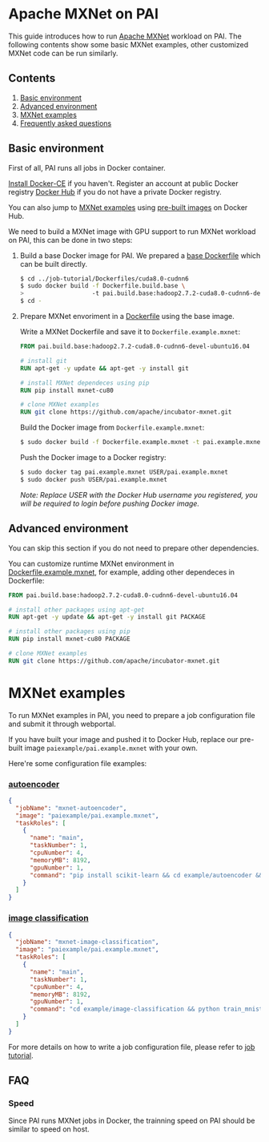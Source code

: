 <!--
  Copyright (c) Microsoft Corporation
  All rights reserved.

  MIT License

  Permission is hereby granted, free of charge, to any person obtaining a copy of this software and associated
  documentation files (the "Software"), to deal in the Software without restriction, including without limitation
  the rights to use, copy, modify, merge, publish, distribute, sublicense, and/or sell copies of the Software, and
  to permit persons to whom the Software is furnished to do so, subject to the following conditions:
  The above copyright notice and this permission notice shall be included in all copies or substantial portions of the Software.

  THE SOFTWARE IS PROVIDED *AS IS*, WITHOUT WARRANTY OF ANY KIND, EXPRESS OR IMPLIED, INCLUDING
  BUT NOT LIMITED TO THE WARRANTIES OF MERCHANTABILITY, FITNESS FOR A PARTICULAR PURPOSE AND
  NONINFRINGEMENT. IN NO EVENT SHALL THE AUTHORS OR COPYRIGHT HOLDERS BE LIABLE FOR ANY CLAIM,
  DAMAGES OR OTHER LIABILITY, WHETHER IN AN ACTION OF CONTRACT, TORT OR OTHERWISE, ARISING FROM,
  OUT OF OR IN CONNECTION WITH THE SOFTWARE OR THE USE OR OTHER DEALINGS IN THE SOFTWARE.
-->


# Apache MXNet on PAI

This guide introduces how to run [Apache MXNet](https://mxnet.apache.org/) workload on PAI.
The following contents show some basic MXNet examples, other customized MXNet code can be run similarly.


## Contents

1. [Basic environment](#basic-environment)
2. [Advanced environment](#advanced-environment)
3. [MXNet examples](#mxnet-examples)
4. [Frequently asked questions](#faq)


## Basic environment

First of all, PAI runs all jobs in Docker container.

[Install Docker-CE](https://docs.docker.com/install/linux/docker-ce/ubuntu/) if you haven't. Register an account at public Docker registry [Docker Hub](https://hub.docker.com/) if you do not have a private Docker registry.

You can also jump to [MXNet examples](#mxnet-examples) using [pre-built images](https://hub.docker.com/r/paiexample/pai.example.mxnet/) on Docker Hub.

We need to build a MXNet image with GPU support to run MXNet workload on PAI, this can be done in two steps:

1. Build a base Docker image for PAI. We prepared a [base Dockerfile](../../job-tutorial/Dockerfiles/cuda8.0-cudnn6/Dockerfile.build.base) which can be built directly.

    ```bash
    $ cd ../job-tutorial/Dockerfiles/cuda8.0-cudnn6
    $ sudo docker build -f Dockerfile.build.base \
    >                   -t pai.build.base:hadoop2.7.2-cuda8.0-cudnn6-devel-ubuntu16.04 .
    $ cd -
    ```

2. Prepare MXNet envoriment in a [Dockerfile](./Dockerfile.example.mxnet) using the base image.

    Write a MXNet Dockerfile and save it to `Dockerfile.example.mxnet`:

    ```dockerfile
    FROM pai.build.base:hadoop2.7.2-cuda8.0-cudnn6-devel-ubuntu16.04

    # install git
    RUN apt-get -y update && apt-get -y install git

    # install MXNet dependeces using pip
    RUN pip install mxnet-cu80

    # clone MXNet examples
    RUN git clone https://github.com/apache/incubator-mxnet.git
    ```

    Build the Docker image from `Dockerfile.example.mxnet`:

    ```bash
    $ sudo docker build -f Dockerfile.example.mxnet -t pai.example.mxnet .
    ```

    Push the Docker image to a Docker registry:

    ```bash
    $ sudo docker tag pai.example.mxnet USER/pai.example.mxnet
    $ sudo docker push USER/pai.example.mxnet
    ```
    *Note: Replace USER with the Docker Hub username you registered, you will be required to login before pushing Docker image.*


## Advanced environment

You can skip this section if you do not need to prepare other dependencies.

You can customize runtime MXNet environment in [Dockerfile.example.mxnet](./Dockerfile.example.mxnet), for example, adding other dependeces in Dockerfile:

```dockerfile
FROM pai.build.base:hadoop2.7.2-cuda8.0-cudnn6-devel-ubuntu16.04

# install other packages using apt-get
RUN apt-get -y update && apt-get -y install git PACKAGE

# install other packages using pip
RUN pip install mxnet-cu80 PACKAGE

# clone MXNet examples
RUN git clone https://github.com/apache/incubator-mxnet.git
```


# MXNet examples

To run MXNet examples in PAI, you need to prepare a job configuration file and submit it through webportal.

If you have built your image and pushed it to Docker Hub, replace our pre-built image `paiexample/pai.example.mxnet` with your own.

Here're some configuration file examples:

### [autoencoder](https://github.com/apache/incubator-mxnet/tree/master/example/autoencoder)
```json
{
  "jobName": "mxnet-autoencoder",
  "image": "paiexample/pai.example.mxnet",
  "taskRoles": [
    {
      "name": "main",
      "taskNumber": 1,
      "cpuNumber": 4,
      "memoryMB": 8192,
      "gpuNumber": 1,
      "command": "pip install scikit-learn && cd example/autoencoder && python mnist_sae.py --gpu"
    }
  ]
}
```

### [image classification](https://github.com/apache/incubator-mxnet/tree/master/example/image-classification)
```json
{
  "jobName": "mxnet-image-classification",
  "image": "paiexample/pai.example.mxnet",
  "taskRoles": [
    {
      "name": "main",
      "taskNumber": 1,
      "cpuNumber": 4,
      "memoryMB": 8192,
      "gpuNumber": 1,
      "command": "cd example/image-classification && python train_mnist.py --network mlp"
    }
  ]
}
```

For more details on how to write a job configuration file, please refer to [job tutorial](../../job-tutorial/README.md#json-config-file-for-job-submission).


## FAQ

### Speed

Since PAI runs MXNet jobs in Docker, the trainning speed on PAI should be similar to speed on host.
